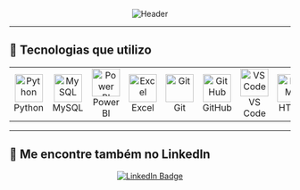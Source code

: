 <!-- HEADER -->
<p align="center">
  <img src="https://capsule-render.vercel.app/api?color=0:1408d0,50:0860d0,100:08c4d0&height=250&section=header&text=Oi%20sou%20Nico,%20Analista%20de%20Dados!&fontSize=30&type=waving&fontColor=fefefe&animation=fadeIn" alt="Header">
</p>


---

## 🚀 Tecnologias que utilizo

<table align="center">
  <tr align="center">
    <td>
      <img src="https://cdn.jsdelivr.net/gh/devicons/devicon@latest/icons/python/python-original.svg" width="50px" alt="Python"/><br>Python
    </td>
    <td>
      <img src="https://cdn.jsdelivr.net/gh/devicons/devicon@latest/icons/mysql/mysql-original.svg" width="50px" alt="MySQL"/><br>MySQL
    </td>
    <td>
      <img src="https://img.icons8.com/color/96/power-bi.png" width="50px" alt="Power BI"/><br>Power BI
    </td>
    <td>
      <img src="https://img.icons8.com/fluency/96/ms-excel.png" width="50px" alt="Excel"/><br>Excel
    </td>
    <td>
      <img src="https://cdn.jsdelivr.net/gh/devicons/devicon@latest/icons/git/git-original.svg" width="50px" alt="Git"/><br>Git
    </td>
    <td>
      <img src="https://cdn.jsdelivr.net/gh/devicons/devicon@latest/icons/github/github-original.svg" width="50px" alt="GitHub"/><br>GitHub
    </td>
    <td>
      <img src="https://cdn.jsdelivr.net/gh/devicons/devicon@latest/icons/vscode/vscode-original.svg" width="50px" alt="VS Code"/><br>VS Code
    </td>
    <td>
      <img src="https://cdn.jsdelivr.net/gh/devicons/devicon@latest/icons/html5/html5-original.svg" width="50px" alt="HTML"/><br>HTML
    </td>
    <td>
      <img src="https://cdn.jsdelivr.net/gh/devicons/devicon@latest/icons/linux/linux-original.svg" width="50px" alt="Linux"/><br>Linux
    </td>
  </tr>
</table>

---

## 🔗 Me encontre também no LinkedIn

<p align="center">
  <a href="https://www.linkedin.com/in/seu-usuario-linkedin/](https://www.linkedin.com/in/nicol%C3%A1s-rivarola-011223176/" target="_blank">
    <img src="https://img.shields.io/badge/LinkedIn-Perfil-blue?logo=linkedin&style=for-the-badge" alt="LinkedIn Badge"/>
  </a>
</p>
